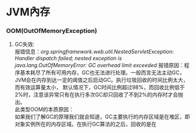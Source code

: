 # JVM內存

### OOM(OutOfMemoryException)
1. GC失效:  
报错信息：*org.springframework.web.util.NestedServletException: Handler dispatch failed; nested exception is java.lang.OutOfMemoryError: GC overhead limit exceeded*
报错原因：程序基本耗尽了所有可用内存，GC也无法进行处理。一般而言无法主动GC，JVM会在内存到达一定的阈值之后启动GC。执行垃圾回收的时间比例太大，而有效运算量太小，
默认情况下，GC时间比例超过98%，而回收比例低于2%时，注意该异常只有在执行多次GC却只回收了不到2%的内存时才会抛出。  
此类型OOM的本质原因：  
如果我们了解GC的原理我们就会知道，GC主要执行的内存区域是在堆区，即对象实例所在的内存区域。在执行GC算法的之后，回收的是在

